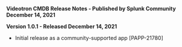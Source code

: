 **Videotron CMDB Release Notes - Published by Splunk Community December 14, 2021**


**Version 1.0.1 - Released December 14, 2021**

* Initial release as a community-supported app [PAPP-21780]